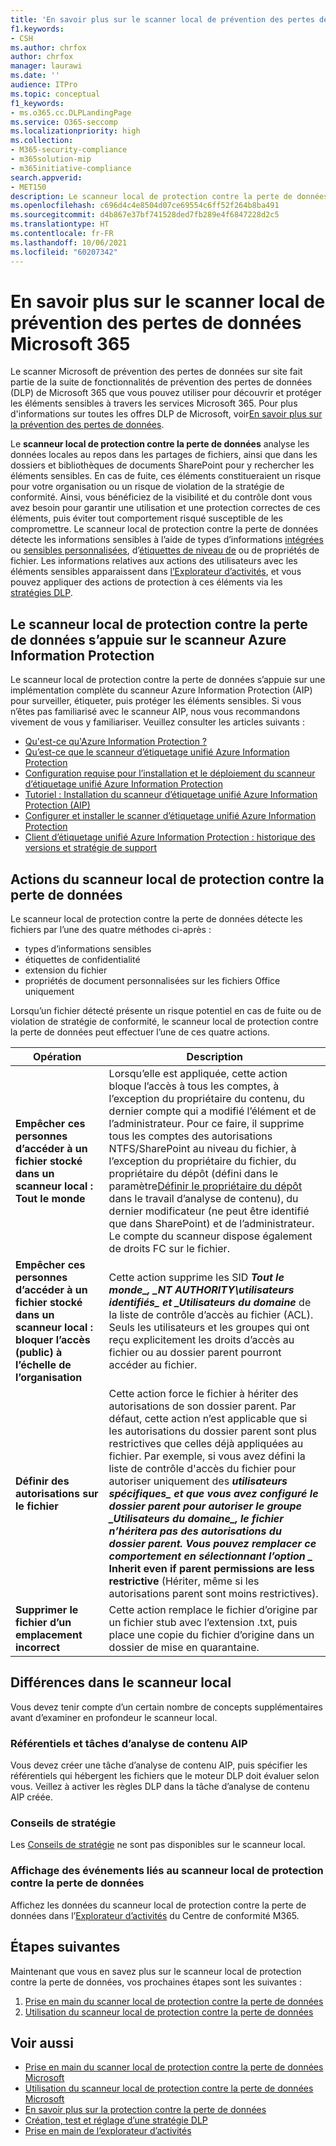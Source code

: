 ```yaml
---
title: 'En savoir plus sur le scanner local de prévention des pertes de données Microsoft 365 '
f1.keywords:
- CSH
ms.author: chrfox
author: chrfox
manager: laurawi
ms.date: ''
audience: ITPro
ms.topic: conceptual
f1_keywords:
- ms.o365.cc.DLPLandingPage
ms.service: O365-seccomp
ms.localizationpriority: high
ms.collection:
- M365-security-compliance
- m365solution-mip
- m365initiative-compliance
search.appverid:
- MET150
description: Le scanneur local de protection contre la perte de données Microsoft 365 en local étend la surveillance des activités sur fichier et des actions de protection pour les partages de fichiers locaux, pour les dossiers locaux et les bibliothèques de documents SharePoint. Le scanneur Azure Information Protection (AIP) analyse, puis protège les fichiers.
ms.openlocfilehash: c696d4c4e8504d07ce69554c6ff52f264b8ba491
ms.sourcegitcommit: d4b867e37bf741528ded7fb289e4f6847228d2c5
ms.translationtype: HT
ms.contentlocale: fr-FR
ms.lasthandoff: 10/06/2021
ms.locfileid: "60207342"
---
```

# <a name="learn-about-the-microsoft-365-data-loss-prevention-on-premises-scanner"></a>En savoir plus sur le scanner local de prévention des pertes de données Microsoft 365

Le scanner Microsoft de prévention des pertes de données sur site fait partie de la suite de fonctionnalités de prévention des pertes de données (DLP) de Microsoft 365 que vous pouvez utiliser pour découvrir et protéger les éléments sensibles à travers les services Microsoft 365. Pour plus d'informations sur toutes les offres DLP de Microsoft, voir[En savoir plus sur la prévention des pertes de données](dlp-learn-about-dlp.md).

Le **scanneur local de protection contre la perte de données** analyse les données locales au repos dans les partages de fichiers, ainsi que dans les dossiers et bibliothèques de documents SharePoint pour y rechercher les éléments sensibles. En cas de fuite, ces éléments constitueraient un risque pour votre organisation ou un risque de violation de la stratégie de conformité. Ainsi, vous bénéficiez de la visibilité et du contrôle dont vous avez besoin pour garantir une utilisation et une protection correctes de ces éléments, puis éviter tout comportement risqué susceptible de les compromettre. Le scanneur local de protection contre la perte de données détecte les informations sensibles à l’aide de types d’informations [intégrées](sensitive-information-type-entity-definitions.md) ou [sensibles personnalisées](create-a-custom-sensitive-information-type.md), d’[étiquettes de niveau de](sensitivity-labels.md) ou de propriétés de fichier. Les informations relatives aux actions des utilisateurs avec les éléments sensibles apparaissent dans [l’Explorateur d’activités](data-classification-activity-explorer.md), et vous pouvez appliquer des actions de protection à ces éléments via les [stratégies DLP](create-test-tune-dlp-policy.md).

## <a name="the-dlp-on-premises-scanner-relies-on-azure-information-protection-scanner"></a>Le scanneur local de protection contre la perte de données s’appuie sur le scanneur Azure Information Protection

Le scanneur local de protection contre la perte de données s’appuie sur une implémentation complète du scanneur Azure Information Protection (AIP) pour surveiller, étiqueter, puis protéger les éléments sensibles. Si vous n’êtes pas familiarisé avec le scanneur AIP, nous vous recommandons vivement de vous y familiariser. Veuillez consulter les articles suivants :

- [Qu'est-ce qu'Azure Information Protection ?](/azure/information-protection/what-is-information-protection)
- [Qu’est-ce que le scanneur d’étiquetage unifié Azure Information Protection](/azure/information-protection/deploy-aip-scanner)
- [Configuration requise pour l’installation et le déploiement du scanneur d’étiquetage unifié Azure Information Protection](/azure/information-protection/deploy-aip-scanner-prereqs)
- [Tutoriel : Installation du scanneur d’étiquetage unifié Azure Information Protection (AIP)](/azure/information-protection/tutorial-install-scanner)
- [Configurer et installer le scanner d’étiquetage unifié Azure Information Protection](/azure/information-protection/deploy-aip-scanner-configure-install)
- [Client d’étiquetage unifié Azure Information Protection : historique des versions et stratégie de support](/azure/information-protection/rms-client/unifiedlabelingclient-version-release-history)

## <a name="dlp-on-premises-scanner-actions"></a>Actions du scanneur local de protection contre la perte de données

Le scanneur local de protection contre la perte de données détecte les fichiers par l’une des quatre méthodes ci-après :

- types d’informations sensibles
- étiquettes de confidentialité
- extension du fichier
- propriétés de document personnalisées sur les fichiers Office uniquement 

Lorsqu’un fichier détecté présente un risque potentiel en cas de fuite ou de violation de stratégie de conformité, le scanneur local de protection contre la perte de données peut effectuer l’une de ces quatre actions.

|Opération |Description  |
|---------|---------|
|**Empêcher ces personnes d’accéder à un fichier stocké dans un scanneur local : Tout le monde** | Lorsqu’elle est appliquée, cette action bloque l’accès à tous les comptes, à l’exception du propriétaire du contenu, du dernier compte qui a modifié l’élément et de l’administrateur. Pour ce faire, il supprime tous les comptes des autorisations NTFS/SharePoint au niveau du fichier, à l’exception du propriétaire du fichier, du propriétaire du dépôt (défini dans le paramètre[Définir le propriétaire du dépôt](/azure/information-protection/deploy-aip-scanner-configure-install#use-a-data-loss-prevention-dlp-policy-public-preview) dans le travail d’analyse de contenu), du dernier modificateur (ne peut être identifié que dans SharePoint) et de l’administrateur. Le compte du scanneur dispose également de droits FC sur le fichier.|
|**Empêcher ces personnes d’accéder à un fichier stocké dans un scanneur local : bloquer l’accès (public) à l’échelle de l’organisation**    |Cette action supprime les SID **_Tout le monde_*_, _*_NT AUTHORITY\utilisateurs identifiés_*_ et _*_Utilisateurs du domaine_** de la liste de contrôle d’accès au fichier (ACL). Seuls les utilisateurs et les groupes qui ont reçu explicitement les droits d’accès au fichier ou au dossier parent pourront accéder au fichier.|
|**Définir des autorisations sur le fichier**|Cette action force le fichier à hériter des autorisations de son dossier parent. Par défaut, cette action n’est applicable que si les autorisations du dossier parent sont plus restrictives que celles déjà appliquées au fichier. Par exemple, si vous avez défini la liste de contrôle d'accès du fichier pour autoriser uniquement des **_utilisateurs spécifiques_*_ et que vous avez configuré le dossier parent pour autoriser le groupe _*_Utilisateurs du domaine_*_, le fichier n’héritera pas des autorisations du dossier parent. Vous pouvez remplacer ce comportement en sélectionnant l’option _* Inherit even if parent permissions are less restrictive** (Hériter, même si les autorisations parent sont moins restrictives).|
|**Supprimer le fichier d’un emplacement incorrect**|Cette action remplace le fichier d’origine par un fichier stub avec l’extension .txt, puis place une copie du fichier d’origine dans un dossier de mise en quarantaine. 

## <a name="whats-different-in-the-on-premises-scanner"></a>Différences dans le scanneur local

Vous devez tenir compte d’un certain nombre de concepts supplémentaires avant d’examiner en profondeur le scanneur local.

### <a name="aip-repositories-and-content-scan-jobs"></a>Référentiels et tâches d’analyse de contenu AIP

Vous devez créer une tâche d’analyse de contenu AIP, puis spécifier les référentiels qui hébergent les fichiers que le moteur DLP doit évaluer selon vous. Veillez à activer les règles DLP dans la tâche d’analyse de contenu AIP créée.

### <a name="policy-tips"></a>Conseils de stratégie

Les [Conseils de stratégie](use-notifications-and-policy-tips.md) ne sont pas disponibles sur le scanneur local.


### <a name="viewing-dlp-on-premises-scanner-events"></a>Affichage des événements liés au scanneur local de protection contre la perte de données

Affichez les données du scanneur local de protection contre la perte de données dans l’[Explorateur d’activités](data-classification-activity-explorer.md) du Centre de conformité M365. 

## <a name="next-steps"></a>Étapes suivantes

Maintenant que vous en savez plus sur le scanneur local de protection contre la perte de données, vos prochaines étapes sont les suivantes :

1. [Prise en main du scanner local de protection contre la perte de données](dlp-on-premises-scanner-get-started.md)
2. [Utilisation du scanneur local de protection contre la perte de données](dlp-on-premises-scanner-use.md)

## <a name="see-also"></a>Voir aussi

- [Prise en main du scanner local de protection contre la perte de données Microsoft](dlp-on-premises-scanner-get-started.md)
- [Utilisation du scanneur local de protection contre la perte de données Microsoft](dlp-on-premises-scanner-use.md)
- [En savoir plus sur la protection contre la perte de données](dlp-learn-about-dlp.md)
- [Création, test et réglage d’une stratégie DLP](create-test-tune-dlp-policy.md)
- [Prise en main de l’explorateur d’activités](data-classification-activity-explorer.md)